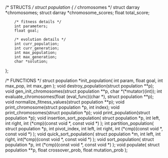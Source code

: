 /* STRUCTS */
struct population {
        /* chromosomes */
        struct darray *chromosomes;
        struct darray *chromosome_scores;
        float total_score;

        /* fitness details */
        int parameters;
        float goal;

        /* evolution details */
        int curr_population;
        int curr_generation;
        int max_population;
        int max_generation;
        char *solution;
};

/* FUNCTIONS */
struct population *init_population(
        int param,
        float goal,
        int max_pop,
        int max_gen
);
void destroy_population(struct population **p);
void gen_init_chromosomes(struct population **p, char *(*mutator)(int));
int evaluate_chromosomes(float (eval_func)(char *), struct population **p);
void normalize_fitness_values(struct population **p);
void print_chromosome(struct population *p, int index);
void print_chromosomes(struct population *p);
void print_population(struct population *p);
void insertion_sort_population(
        struct population *p,
        int left,
        int right,
        int (*cmp)(const void *, const void *)
);
int partition_population(
        struct population *p,
        int pivot_index,
        int left,
        int right,
        int (*cmp)(const void *, const void *)
);
void quick_sort_population(
        struct population *m,
        int left,
        int right,
        int(*cmp)(const void *, const void *)
);
void sort_population(
        struct population *p,
        int (*cmp)(const void *, const void *)
);
void populate(
        struct population **p,
        float crossover_prob,
        float mutation_prob
);
